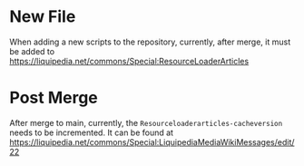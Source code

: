 # New File

When adding a new scripts to the repository, currently, after merge, it must be added to https://liquipedia.net/commons/Special:ResourceLoaderArticles

# Post Merge

After merge to main, currently, the `Resourceloaderarticles-cacheversion` needs to be incremented. It can be found at https://liquipedia.net/commons/Special:LiquipediaMediaWikiMessages/edit/22
